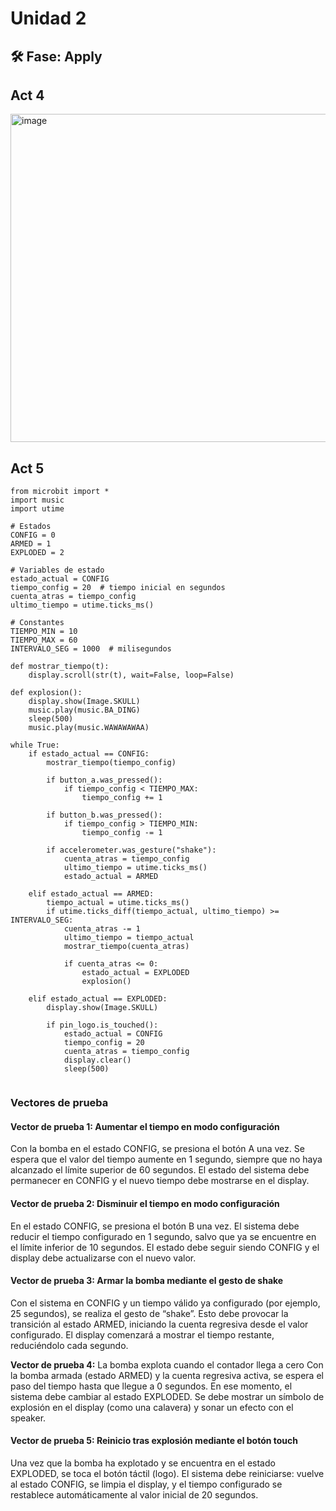 # Unidad 2


## 🛠 Fase: Apply

## Act 4

<img width="911" height="525" alt="image" src="https://github.com/user-attachments/assets/70dbbbe3-ba94-4f69-878d-c06912eae9da" />


## Act 5

```
from microbit import *
import music
import utime

# Estados
CONFIG = 0
ARMED = 1
EXPLODED = 2

# Variables de estado
estado_actual = CONFIG
tiempo_config = 20  # tiempo inicial en segundos
cuenta_atras = tiempo_config
ultimo_tiempo = utime.ticks_ms()

# Constantes
TIEMPO_MIN = 10
TIEMPO_MAX = 60
INTERVALO_SEG = 1000  # milisegundos

def mostrar_tiempo(t):
    display.scroll(str(t), wait=False, loop=False)

def explosion():
    display.show(Image.SKULL)
    music.play(music.BA_DING)
    sleep(500)
    music.play(music.WAWAWAWAA)

while True:
    if estado_actual == CONFIG:
        mostrar_tiempo(tiempo_config)

        if button_a.was_pressed():
            if tiempo_config < TIEMPO_MAX:
                tiempo_config += 1

        if button_b.was_pressed():
            if tiempo_config > TIEMPO_MIN:
                tiempo_config -= 1

        if accelerometer.was_gesture("shake"):
            cuenta_atras = tiempo_config
            ultimo_tiempo = utime.ticks_ms()
            estado_actual = ARMED

    elif estado_actual == ARMED:
        tiempo_actual = utime.ticks_ms()
        if utime.ticks_diff(tiempo_actual, ultimo_tiempo) >= INTERVALO_SEG:
            cuenta_atras -= 1
            ultimo_tiempo = tiempo_actual
            mostrar_tiempo(cuenta_atras)

            if cuenta_atras <= 0:
                estado_actual = EXPLODED
                explosion()

    elif estado_actual == EXPLODED:
        display.show(Image.SKULL)

        if pin_logo.is_touched():
            estado_actual = CONFIG
            tiempo_config = 20
            cuenta_atras = tiempo_config
            display.clear()
            sleep(500)


```

### Vectores de prueba

#### **Vector de prueba 1**: Aumentar el tiempo en modo configuración
Con la bomba en el estado CONFIG, se presiona el botón A una vez. Se espera que el valor del tiempo aumente en 1 segundo, siempre que no haya alcanzado el límite superior de 60 segundos. El estado del sistema debe permanecer en CONFIG y el nuevo tiempo debe mostrarse en el display.


#### **Vector de prueba 2:** Disminuir el tiempo en modo configuración
En el estado CONFIG, se presiona el botón B una vez. El sistema debe reducir el tiempo configurado en 1 segundo, salvo que ya se encuentre en el límite inferior de 10 segundos. El estado debe seguir siendo CONFIG y el display debe actualizarse con el nuevo valor.

#### **Vector de prueba 3:** Armar la bomba mediante el gesto de shake
Con el sistema en CONFIG y un tiempo válido ya configurado (por ejemplo, 25 segundos), se realiza el gesto de “shake”. Esto debe provocar la transición al estado ARMED, iniciando la cuenta regresiva desde el valor configurado. El display comenzará a mostrar el tiempo restante, reduciéndolo cada segundo.

**Vector de prueba 4:** La bomba explota cuando el contador llega a cero
Con la bomba armada (estado ARMED) y la cuenta regresiva activa, se espera el paso del tiempo hasta que llegue a 0 segundos. En ese momento, el sistema debe cambiar al estado EXPLODED. Se debe mostrar un símbolo de explosión en el display (como una calavera) y sonar un efecto con el speaker.

#### **Vector de prueba 5:** Reinicio tras explosión mediante el botón touch
Una vez que la bomba ha explotado y se encuentra en el estado EXPLODED, se toca el botón táctil (logo). El sistema debe reiniciarse: vuelve al estado CONFIG, se limpia el display, y el tiempo configurado se restablece automáticamente al valor inicial de 20 segundos.


